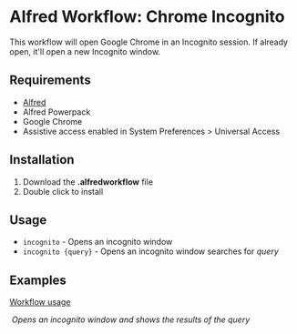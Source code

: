 # Alfred Workflow: Chrome Incognito

This workflow will open Google Chrome in an Incognito session. If already open, it'll open a new Incognito window.



## Requirements

- [Alfred](http://www.alfredapp.com/)
- Alfred Powerpack
- Google Chrome
- Assistive access enabled in System Preferences > Universal Access



## Installation

1. Download the **.alfredworkflow** file
2. Double click to install



## Usage

* `incognito` - Opens an incognito window
* `incognito {query}` - Opens an incognito window searches for  _query_



## Examples

[Workflow usage](images/example_usage.png?raw=true "Example Usage")

​	*Opens an incognito window and shows the results of the query*